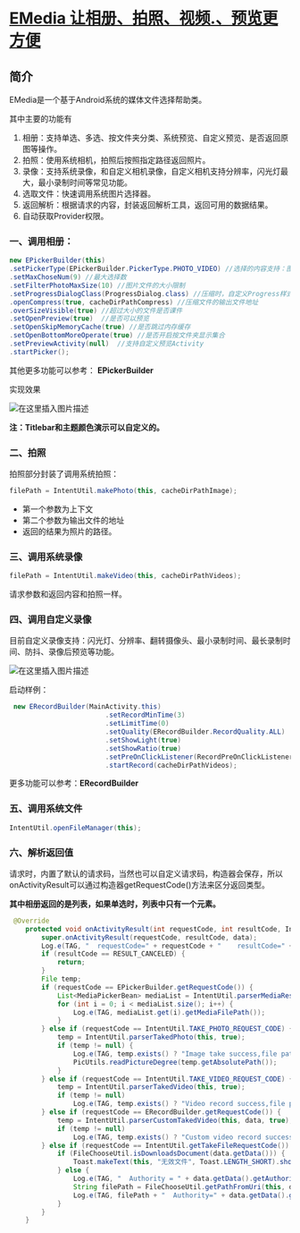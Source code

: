 # [EMedia 让相册、拍照、视频.、预览更方便](https://github.com/JustGank/EMedia)

## 简介

EMedia是一个基于Android系统的媒体文件选择帮助类。

其中主要的功能有

 1. 相册：支持单选、多选、按文件夹分类、系统预览、自定义预览、是否返回原图等操作。
 2. 拍照：使用系统相机，拍照后按照指定路径返回照片。
 3. 录像：支持系统录像，和自定义相机录像，自定义相机支持分辨率，闪光灯最大，最小录制时间等常见功能。
 4. 选取文件：快速调用系统图片选择器。
 5. 返回解析：根据请求的内容，封装返回解析工具，返回可用的数据结果。
 6. 自动获取Provider权限。
 
### 一、调用相册：

```java
new EPickerBuilder(this)
.setPickerType(EPickerBuilder.PickerType.PHOTO_VIDEO) //选择的内容支持：图片 视频 图片和视频
.setMaxChoseNum(9) //最大选择数
.setFilterPhotoMaxSize(10) //图片文件的大小限制
.setProgressDialogClass(ProgressDialog.class) //压缩时，自定义Progress样式
.openCompress(true, cacheDirPathCompress) //压缩文件的输出文件地址
.overSizeVisible(true) //超过大小的文件是否课件
.setOpenPreview(true)  //是否可以预览
.setOpenSkipMemoryCache(true) //是否跳过内存缓存
.setOpenBottomMoreOperate(true) //是否开启按文件夹显示集合
.setPreviewActivity(null)  //支持自定义预览Activity
.startPicker();
```

其他更多功能可以参考： **EPickerBuilder**

实现效果

![在这里插入图片描述](https://img-blog.csdnimg.cn/2020052715315996.jpg?x-oss-process=image/watermark,type_ZmFuZ3poZW5naGVpdGk,shadow_10,text_aHR0cHM6Ly9ibG9nLmNzZG4ubmV0L3UwMTA0NTE5OTA=,size_16,color_FFFFFF,t_70#pic_center)

**注：Titlebar和主题颜色演示可以自定义的。**

### 二、拍照
拍照部分封装了调用系统拍照：

```java
filePath = IntentUtil.makePhoto(this, cacheDirPathImage);
```

 - 第一个参数为上下文
 - 第二个参数为输出文件的地址
 - 返回的结果为照片的路径。

### 三、调用系统录像

```java
filePath = IntentUtil.makeVideo(this, cacheDirPathVideos);
```

请求参数和返回内容和拍照一样。

### 四、调用自定义录像

目前自定义录像支持：闪光灯、分辨率、翻转摄像头、最小录制时间、最长录制时间、防抖、录像后预览等功能。

![在这里插入图片描述](https://img-blog.csdnimg.cn/20200527153906956.jpg?x-oss-process=image/watermark,type_ZmFuZ3poZW5naGVpdGk,shadow_10,text_aHR0cHM6Ly9ibG9nLmNzZG4ubmV0L3UwMTA0NTE5OTA=,size_16,color_FFFFFF,t_70#pic_center)

启动样例：
```java
 new ERecordBuilder(MainActivity.this)
                        .setRecordMinTime(3)
                        .setLimitTime(0)
                        .setQuality(ERecordBuilder.RecordQuality.ALL)
                        .setShowLight(true)
                        .setShowRatio(true)
                        .setPreOnClickListener(RecordPreOnClickListener.class)
                        .startRecord(cacheDirPathVideos);
```

更多功能可以参考：**ERecordBuilder**

### 五、调用系统文件

```java
IntentUtil.openFileManager(this);
```


### 六、解析返回值
请求时，内置了默认的请求码，当然也可以自定义请求码，构造器会保存，所以onActivityResult可以通过构造器getRequestCode()方法来区分返回类型。

**其中相册返回的是列表，如果单选时，列表中只有一个元素。**

```java
 @Override
    protected void onActivityResult(int requestCode, int resultCode, Intent data) {
        super.onActivityResult(requestCode, resultCode, data);
        Log.e(TAG, "  requestCode=" + requestCode + "    resultCode=" + resultCode + " data is null=" + (data == null));
        if (resultCode == RESULT_CANCELED) {
            return;
        }
        File temp;
        if (requestCode == EPickerBuilder.getRequestCode()) {
            List<MediaPickerBean> mediaList = IntentUtil.parserMediaResultData(requestCode, data);
            for (int i = 0; i < mediaList.size(); i++) {
                Log.e(TAG, mediaList.get(i).getMediaFilePath());
            }
        } else if (requestCode == IntentUtil.TAKE_PHOTO_REQUEST_CODE) {
            temp = IntentUtil.parserTakedPhoto(this, true);
            if (temp != null) {
                Log.e(TAG, temp.exists() ? "Image take success,file path:" + temp.getAbsolutePath() : "Image file not exist!");
                PicUtils.readPictureDegree(temp.getAbsolutePath());
            }
        } else if (requestCode == IntentUtil.TAKE_VIDEO_REQUEST_CODE) {
            temp = IntentUtil.parserTakedVideo(this, true);
            if (temp != null)
                Log.e(TAG, temp.exists() ? "Video record success,file path is:" + temp.getAbsolutePath() : "Video file not exist!");
        } else if (requestCode == ERecordBuilder.getRequestCode()) {
            temp = IntentUtil.parserCustomTakedVideo(this, data, true);
            if (temp != null)
                Log.e(TAG, temp.exists() ? "Custom video record success,file path is:" + temp.getAbsolutePath() : "Custom video file not exist!");
        } else if (requestCode == IntentUtil.getTakeFileRequestCode()) {
            if (FileChooseUtil.isDownloadsDocument(data.getData())) {
                Toast.makeText(this, "无效文件", Toast.LENGTH_SHORT).show();
            } else {
                Log.e(TAG, "  Authority = " + data.getData().getAuthority());
                String filePath = FileChooseUtil.getPathFromUri(this, data.getData());
                Log.e(TAG, filePath + "  Authority=" + data.getData().getAuthority());
            }
        }
    }
```
